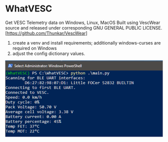 # WhatVESC
Get VESC Telemetry data on Windows, Linux, MacOS
Built using VescWear source and released under corresponding GNU GENERAL PUBLIC LICENSE.
[https://github.com/Thunkar/VescWear]

1) create a venv and install requirements; additionally windows-curses are required on Windows
2) adjust the config dictionary values.

![cover](https://raw.githubusercontent.com/louckazdenekjr/WhatVESC/master/cover.png)


